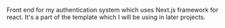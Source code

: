 Front end for my authentication system which uses Next.js framework for react. It's a part of the template which I will be using in later projects. 
